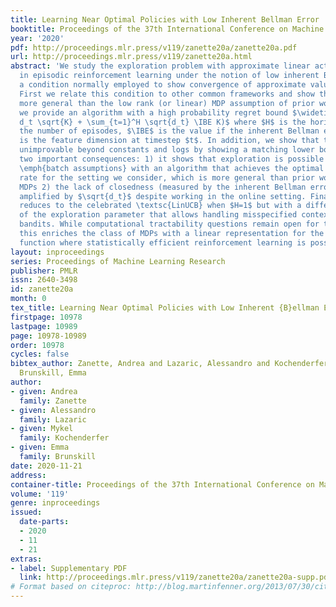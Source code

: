 ```yaml
---
title: Learning Near Optimal Policies with Low Inherent Bellman Error
booktitle: Proceedings of the 37th International Conference on Machine Learning
year: '2020'
pdf: http://proceedings.mlr.press/v119/zanette20a/zanette20a.pdf
url: http://proceedings.mlr.press/v119/zanette20a.html
abstract: 'We study the exploration problem with approximate linear action-value functions
  in episodic reinforcement learning under the notion of low inherent Bellman error,
  a condition normally employed to show convergence of approximate value iteration.
  First we relate this condition to other common frameworks and show that it is strictly
  more general than the low rank (or linear) MDP assumption of prior work. Second
  we provide an algorithm with a high probability regret bound $\widetilde O(\sum_{t=1}^H
  d_t \sqrt{K} + \sum_{t=1}^H \sqrt{d_t} \IBE K)$ where $H$ is the horizon, $K$ is
  the number of episodes, $\IBE$ is the value if the inherent Bellman error and $d_t$
  is the feature dimension at timestep $t$. In addition, we show that the result is
  unimprovable beyond constants and logs by showing a matching lower bound. This has
  two important consequences: 1) it shows that exploration is possible using only
  \emph{batch assumptions} with an algorithm that achieves the optimal statistical
  rate for the setting we consider, which is more general than prior work on low-rank
  MDPs 2) the lack of closedness (measured by the inherent Bellman error) is only
  amplified by $\sqrt{d_t}$ despite working in the online setting. Finally, the algorithm
  reduces to the celebrated \textsc{LinUCB} when $H=1$ but with a different choice
  of the exploration parameter that allows handling misspecified contextual linear
  bandits. While computational tractability questions remain open for the MDP setting,
  this enriches the class of MDPs with a linear representation for the action-value
  function where statistically efficient reinforcement learning is possible.'
layout: inproceedings
series: Proceedings of Machine Learning Research
publisher: PMLR
issn: 2640-3498
id: zanette20a
month: 0
tex_title: Learning Near Optimal Policies with Low Inherent {B}ellman Error
firstpage: 10978
lastpage: 10989
page: 10978-10989
order: 10978
cycles: false
bibtex_author: Zanette, Andrea and Lazaric, Alessandro and Kochenderfer, Mykel and
  Brunskill, Emma
author:
- given: Andrea
  family: Zanette
- given: Alessandro
  family: Lazaric
- given: Mykel
  family: Kochenderfer
- given: Emma
  family: Brunskill
date: 2020-11-21
address: 
container-title: Proceedings of the 37th International Conference on Machine Learning
volume: '119'
genre: inproceedings
issued:
  date-parts:
  - 2020
  - 11
  - 21
extras:
- label: Supplementary PDF
  link: http://proceedings.mlr.press/v119/zanette20a/zanette20a-supp.pdf
# Format based on citeproc: http://blog.martinfenner.org/2013/07/30/citeproc-yaml-for-bibliographies/
---
```

